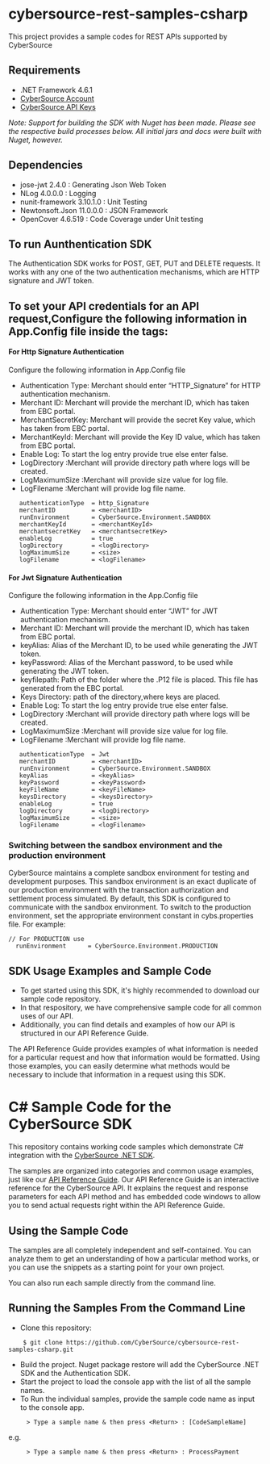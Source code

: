 # cybersource-rest-samples-csharp
This project provides a sample codes for REST APIs supported by CyberSource

## Requirements
* .NET Framework 4.6.1
* [CyberSource Account](https://developer.cybersource.com/api/developer-guides/dita-gettingstarted/registration.html)
* [CyberSource API Keys](https://prod.developer.cybersource.com/api/developer-guides/dita-gettingstarted/registration/createCertSharedKey.html)

_Note: Support for building the SDK with Nuget has been made. Please see the respective build processes below. 
 All initial jars and docs were built with Nuget, however._
 
 ## Dependencies
* jose-jwt 2.4.0              	: Generating Json Web Token
* NLog 4.0.0.0			: Logging
* nunit-framework 3.10.1.0	: Unit Testing
* Newtonsoft.Json 11.0.0.0	: JSON Framework
* OpenCover 4.6.519		: Code Coverage under Unit testing


## To run Aunthentication SDK

The Authentication SDK works for POST, GET, PUT and DELETE requests.
It works with any one of the two authentication mechanisms, which are HTTP signature and JWT token.

## To set your API credentials for an API request,Configure the following information in App.Config file inside the <MerchantConfig></MerchantConfig> tags:
  
  #### For Http Signature Authentication 
  
  Configure the following information in App.Config file
  
*	Authentication Type:  Merchant should enter “HTTP_Signature” for HTTP authentication mechanism.
*	Merchant ID: Merchant will provide the merchant ID, which has taken from EBC portal.
*	MerchantSecretKey: Merchant will provide the secret Key value, which has taken from EBC portal.
*	MerchantKeyId:  Merchant will provide the Key ID value, which has taken from EBC portal.
*	Enable Log: To start the log entry provide true else enter false.
*   LogDirectory :Merchant will provide directory path where logs will be created.
*   LogMaximumSize :Merchant will provide size value for log file.
*   LogFilename  :Merchant will provide log file name.


```
   authenticationType  = http_Signature
   merchantID 	       = <merchantID>
   runEnvironment      = CyberSource.Environment.SANDBOX
   merchantKeyId       = <merchantKeyId>
   merchantsecretKey   = <merchantsecretKey>
   enableLog           = true
   logDirectory        = <logDirectory>
   logMaximumSize      = <size>
   logFilename         = <logFilename>
```
  #### For Jwt Signature Authentication

  Configure the following information in the App.Config file
  
*	Authentication Type:  Merchant should enter “JWT” for JWT authentication mechanism.
*	Merchant ID: Merchant will provide the merchant ID, which has taken from EBC portal.
*	keyAlias: Alias of the Merchant ID, to be used while generating the JWT token.
*	keyPassword: Alias of the Merchant password, to be used while generating the JWT token.
*	keyfilepath: Path of the folder where the .P12 file is placed. This file has generated from the EBC portal.
*   Keys Directory: path of the directory,where keys are placed.
*	Enable Log: To start the log entry provide true else enter false.
*   LogDirectory :Merchant will provide directory path where logs will be created.
*   LogMaximumSize :Merchant will provide size value for log file.
*   LogFilename  :Merchant will provide log file name.

```
   authenticationType  = Jwt
   merchantID 	       = <merchantID>
   runEnvironment      = CyberSource.Environment.SANDBOX
   keyAlias		       = <keyAlias>
   keyPassword	       = <keyPassword>
   keyFileName         = <keyFileName>
   keysDirectory       = <keysDirectory>
   enableLog           = true
   logDirectory        = <logDirectory>
   logMaximumSize      = <size>
   logFilename         = <logFilename>
```

### Switching between the sandbox environment and the production environment
CyberSource maintains a complete sandbox environment for testing and development purposes. This sandbox environment is an exact 
duplicate of our production environment with the transaction authorization and settlement process simulated. By default, this SDK is 
configured to communicate with the sandbox environment. To switch to the production environment, set the appropriate environment 
constant in cybs.properties file.  For example:

```dotnet
// For PRODUCTION use
  runEnvironment      = CyberSource.Environment.PRODUCTION
```

## SDK Usage Examples and Sample Code
 * To get started using this SDK, it's highly recommended to download our sample code repository.
 * In that respository, we have comprehensive sample code for all common uses of our API.
 * Additionally, you can find details and examples of how our API is structured in our API Reference Guide.

The API Reference Guide provides examples of what information is needed for a particular request and how that information would be
formatted. Using those examples, you can easily determine what methods would be necessary to include that information in a request
using this SDK.

# C# Sample Code for the CyberSource SDK

This repository contains working code samples which demonstrate C# integration with the [CyberSource .NET SDK](https://github.com/CyberSource/cybersource-rest-client-dotnet).  

The samples are organized into categories and common usage examples, just like our [API Reference Guide](http://developer.cybersource.com/api/reference). Our API Reference Guide is an interactive reference for the CyberSource API. It explains the request and response parameters for each API method and has embedded code windows to allow you to send actual requests right within the API Reference Guide.


## Using the Sample Code

The samples are all completely independent and self-contained. You can analyze them to get an understanding of how a particular method works, or you can use the snippets as a starting point for your own project.

You can also run each sample directly from the command line.

## Running the Samples From the Command Line
* Clone this repository:
```
    $ git clone https://github.com/CyberSource/cybersource-rest-samples-csharp.git
```
* Build the project. Nuget package restore will add the CyberSource .NET SDK and the Authentication SDK.
* Start the project to load the console app with the list of all the sample names.
* To Run the individual samples, provide the sample code name as input to the console app.
```
     > Type a sample name & then press <Return> : [CodeSampleName]
```
e.g.
```
     > Type a sample name & then press <Return> : ProcessPayment
```
